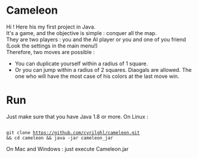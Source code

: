 # Cameleon

Hi ! Here his my first project in Java.   
It's a game, and the objective is simple : conquer all the map.  
They are two players : you and the AI player or you and one of you friend (Look the settings in the main menu!)  
Therefore, two moves are possible :  
 - You can duplicate yourself within a radius of 1 square.
 - Or you can jump within a radius of 2 squares.
Diaogals are allowed.
The one who will have the most case of his colors at the last move win.  

# Run 
Just make sure that you have Java 1.8 or more.
On Linux : <p> <code> git clone https://github.com/cyrilghl/cameleon.git && cd cameleon && java -jar cameleon_jar</code></p>
On Mac and Windows : just execute Cameleon.jar
